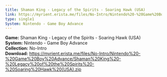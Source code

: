 ```yaml
---
title: Shaman King - Legacy of the Spirits - Soaring Hawk (USA)
link: https://myrient.erista.me/files/No-Intro/Nintendo%20-%20Game%20Boy%20Advance/Shaman%20King%20-%20Legacy%20of%20the%20Spirits%20-%20Soaring%20Hawk%20(USA).zip
type: single1
System: Nintendo - Game Boy Advance
---
```

<b>Game:</b> Shaman King - Legacy of the Spirits - Soaring Hawk (USA)<br>
<b>System:</b> Nintendo - Game Boy Advance<br>
<b>Collection:</b> No-Intro<br>
<b>Download:</b> https://myrient.erista.me/files/No-Intro/Nintendo%20-%20Game%20Boy%20Advance/Shaman%20King%20-%20Legacy%20of%20the%20Spirits%20-%20Soaring%20Hawk%20(USA).zip